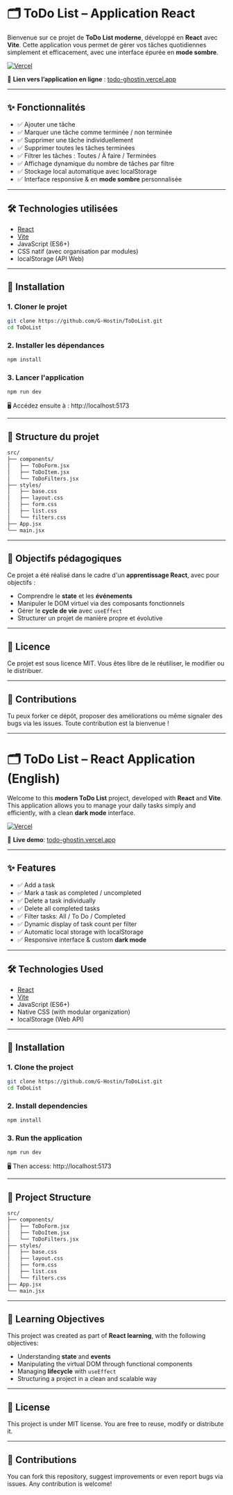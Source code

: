 # 🗂️ ToDo List – Application React

Bienvenue sur ce projet de **ToDo List moderne**, développé en **React** avec **Vite**. Cette application vous permet de gérer vos tâches quotidiennes simplement et efficacement, avec une interface épurée en **mode sombre**.


[![Vercel](https://img.shields.io/badge/Déploiement-Vercel-3f51b5?logo=vercel&logoColor=white)](https://todo-ghostin.vercel.app)

🔗 **Lien vers l’application en ligne** : [todo-ghostin.vercel.app](https://todo-ghostin.vercel.app)

---

## ✨ Fonctionnalités

- ✅ Ajouter une tâche
- ✅ Marquer une tâche comme terminée / non terminée
- ✅ Supprimer une tâche individuellement
- ✅ Supprimer toutes les tâches terminées
- ✅ Filtrer les tâches : Toutes / À faire / Terminées
- ✅ Affichage dynamique du nombre de tâches par filtre
- ✅ Stockage local automatique avec localStorage
- ✅ Interface responsive & en **mode sombre** personnalisée

---

## 🛠️ Technologies utilisées

- [React](https://reactjs.org/)
- [Vite](https://vitejs.dev/)
- JavaScript (ES6+)
- CSS natif (avec organisation par modules)
- localStorage (API Web)

---

## 🚀 Installation

### 1. Cloner le projet

```bash
git clone https://github.com/G-Hostin/ToDoList.git
cd ToDoList
```

### 2. Installer les dépendances

```bash
npm install
```

### 3. Lancer l'application

```bash
npm run dev
```

🖥️ Accédez ensuite à : http://localhost:5173

---

## 📁 Structure du projet

```bash
src/
├── components/
│   ├── ToDoForm.jsx
│   ├── ToDoItem.jsx
│   └── ToDoFilters.jsx
├── styles/
│   ├── base.css
│   ├── layout.css
│   ├── form.css
│   ├── list.css
│   └── filters.css
├── App.jsx
└── main.jsx
```

---

## 🧠 Objectifs pédagogiques

Ce projet a été réalisé dans le cadre d'un **apprentissage React**, avec pour objectifs :

- Comprendre le **state** et les **événements**
- Manipuler le DOM virtuel via des composants fonctionnels
- Gérer le **cycle de vie** avec `useEffect`
- Structurer un projet de manière propre et évolutive

---

## 📜 Licence

Ce projet est sous licence MIT. Vous êtes libre de le réutiliser, le modifier ou le distribuer.

---

## 🤝 Contributions

Tu peux forker ce dépôt, proposer des améliorations ou même signaler des bugs via les issues. Toute contribution est la bienvenue !

---

# 🗂️ ToDo List – React Application (English)

Welcome to this **modern ToDo List** project, developed with **React** and **Vite**. This application allows you to manage your daily tasks simply and efficiently, with a clean **dark mode** interface.


[![Vercel](https://img.shields.io/badge/Deployment-Vercel-3f51b5?logo=vercel&logoColor=white)](https://todo-ghostin.vercel.app)

🔗 **Live demo**: [todo-ghostin.vercel.app](https://todo-ghostin.vercel.app)

---

## ✨ Features

- ✅ Add a task
- ✅ Mark a task as completed / uncompleted
- ✅ Delete a task individually
- ✅ Delete all completed tasks
- ✅ Filter tasks: All / To Do / Completed
- ✅ Dynamic display of task count per filter
- ✅ Automatic local storage with localStorage
- ✅ Responsive interface & custom **dark mode**

---

## 🛠️ Technologies Used

- [React](https://reactjs.org/)
- [Vite](https://vitejs.dev/)
- JavaScript (ES6+)
- Native CSS (with modular organization)
- localStorage (Web API)

---

## 🚀 Installation

### 1. Clone the project

```bash
git clone https://github.com/G-Hostin/ToDoList.git
cd ToDoList
```

### 2. Install dependencies

```bash
npm install
```

### 3. Run the application

```bash
npm run dev
```

🖥️ Then access: http://localhost:5173

---

## 📁 Project Structure

```bash
src/
├── components/
│   ├── ToDoForm.jsx
│   ├── ToDoItem.jsx
│   └── ToDoFilters.jsx
├── styles/
│   ├── base.css
│   ├── layout.css
│   ├── form.css
│   ├── list.css
│   └── filters.css
├── App.jsx
└── main.jsx
```

---

## 🧠 Learning Objectives

This project was created as part of **React learning**, with the following objectives:

- Understanding **state** and **events**
- Manipulating the virtual DOM through functional components
- Managing **lifecycle** with `useEffect`
- Structuring a project in a clean and scalable way

---

## 📜 License

This project is under MIT license. You are free to reuse, modify or distribute it.

---

## 🤝 Contributions

You can fork this repository, suggest improvements or even report bugs via issues. Any contribution is welcome!
